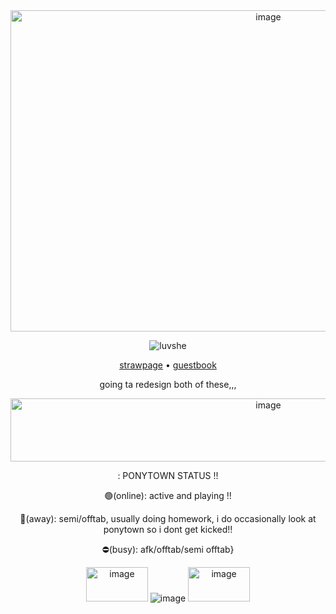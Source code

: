 <div align="center"><img width="809" height="514" alt="image" src="https://github.com/user-attachments/assets/55fe8ad6-0919-4ecb-aefe-6cb491bc9119" />


<p align="center"> <img src="https://komarev.com/ghpvc/?username=luvshe&label=　　classroom　.　　&color=5C5B18&style=flat" alt="luvshe" />
  
[strawpage](https://pluuhhshe.straw.page)  •  [guestbook](https://she.atabook.org)

going ta redesign both of these,,,

<img width="809" height="101" alt="image" src="https://github.com/user-attachments/assets/ba419ea9-8694-4732-b009-ec6b91e15931" />

: PONYTOWN STATUS !!

🟢(online): active and playing !!

🌙(away): semi/offtab, usually doing homework, i do occasionally look at ponytown so i dont get kicked!!


⛔(busy): afk/offtab/semi offtab} 


<img width="99" height="55" alt="image" src="https://github.com/user-attachments/assets/9c8386d8-bdae-4474-943c-af6a33dd949c" /> ![image](https://github.com/user-attachments/assets/cb106242-7356-433c-ae28-2f1a6657ac11) <img width="99" height="55" alt="image" src="https://github.com/user-attachments/assets/8e99c78f-918d-460e-8e71-e5952f2fd29c" />
